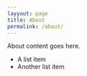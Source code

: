 ```yaml
---
layyout: page
title: About
permalink: /about/
---
```


About content goes here.

* A list item
* Another list item
